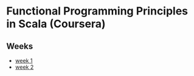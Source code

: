 # Functional Programming Principles in Scala (Coursera)

## Weeks

* [week 1](week1.md)
* [week 2](week2.md)
